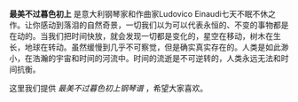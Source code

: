 

**最美不过暮色初上** 是意大利钢琴家和作曲家Ludovico
Einaudi七天不眠不休之作。让你感动到落泪的自然奇景，一切我们以为可以代表永恒的、不变的事物都是在动的。当我们把时间快放，就会发现一切都是变化的，星空在移动，树木在生长，地球在转动。虽然缓慢到几乎不可察觉，但是确实真实存在的。人类是如此渺小，在浩瀚的宇宙和时间的河流中。时间的流逝是不可逆转的，人类永远无法和时间抗衡。

这里我们提供 _最美不过暮色初上钢琴谱_ ，希望大家喜欢。

